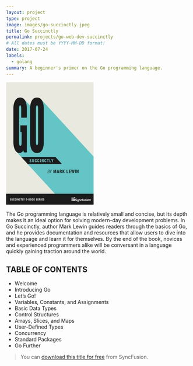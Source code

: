 ```yaml
---
layout: project
type: project
image: images/go-succinctly.jpeg
title: Go Succinctly
permalink: projects/go-web-dev-succinctly
# All dates must be YYYY-MM-DD format!
date: 2017-07-24
labels:
  - golang
summary: A beginner's primer on the Go programming language.
---
```


<img class="ui medium right floated rounded image" src="../images/go-succinctly.jpeg">

The Go programming language is relatively small and concise, but its depth makes it an ideal option for solving modern-day development problems. In Go Succinctly, author Mark Lewin guides readers through the basics of Go, and he provides documentation and resources that allow users to dive into the language and learn it for themselves. By the end of the book, novices and experienced programmers alike will be conversant in a language quickly gaining traction around the world.

## TABLE OF CONTENTS

- Welcome
- Introducing Go
- Let’s Go!
- Variables, Constants, and Assignments
- Basic Data Types
- Control Structures
- Arrays, Slices, and Maps
- User-Defined Types
- Concurrency
- Standard Packages
- Go Further

> You can [download this title for free](https://www.syncfusion.com/succinctly-free-ebooks/confirmation/go-succinctly) from SyncFusion.

